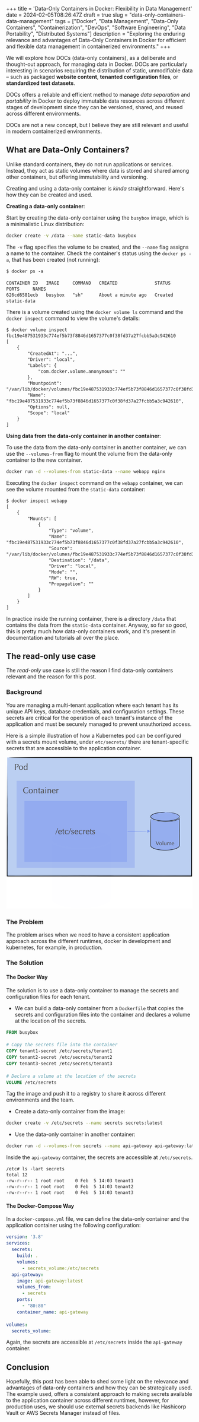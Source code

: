 +++
title = 'Data-Only Containers in Docker: Flexibility in Data Management'
date = 2024-02-05T08:26:47Z
draft = true
slug = "data-only-containers-data-management"
tags = ["Docker", "Data Management", "Data-Only Containers", "Containerization", "DevOps", "Software Engineering", "Data Portability", "Distributed Systems"]
description = "Exploring the enduring relevance and advantages of Data-Only Containers in Docker for efficient and flexible data management in containerized environments."
+++

We will explore how DOCs (data-only containers), as a deliberate and thought-out approach, for managing data in Docker.
DOCs are particularly interesting in scenarios requiring the distribution of static, unmodifiable data – such as packaged **website content**, 
**tenanted configuration files**, or **standardized test datasets**.

DOCs offers a reliable and efficient method to manage _data separation_ and _portability_ in Docker to deploy immutable 
data resources across different stages of development since they can be versioned, shared, and reused across different environments.

DOCs are not a new concept, but I believe they are still relevant and useful in modern containerized environments.

## What are Data-Only Containers?

Unlike standard containers, they do not run applications or services. Instead, they act as static volumes where 
data is stored and shared among other containers, but offering immutability and versioning.

Creating and using a data-only container is _kinda_ straightforward.
Here's how they can be created and used. 

**Creating a data-only container**:

Start by creating the data-only container using the `busybox` image, which is a minimalistic Linux distribution:

```bash
docker create -v /data --name static-data busybox
```

The `-v` flag specifies the volume to be created, and the `--name` flag assigns a name to the container.
Check the container's status using the `docker ps -a`, that has been created (not running):

```plaintext
$ docker ps -a

CONTAINER ID   IMAGE     COMMAND   CREATED              STATUS    PORTS     NAMES
626cd6581ecb   busybox   "sh"      About a minute ago   Created             static-data
```

There is a volume created using the `docker volume ls` command and the `docker inspect` command to view the volume's details:

```plaintext
$ docker volume inspect fbc19e487531933c774ef5b73f8846d1657377c0f38fd37a27fcbb5a3c942610
[
    {
        "CreatedAt": "...",
        "Driver": "local",
        "Labels": {
            "com.docker.volume.anonymous": ""
        },
        "Mountpoint": "/var/lib/docker/volumes/fbc19e487531933c774ef5b73f8846d1657377c0f38fd37a27fcbb5a3c942610/_data",
        "Name": "fbc19e487531933c774ef5b73f8846d1657377c0f38fd37a27fcbb5a3c942610",
        "Options": null,
        "Scope": "local"
    }
]
```
**Using data from the data-only container in another container**:

To use the data from the data-only container in another container, we can use the `--volumes-from` flag to mount the volume 
from the data-only container to the new container.

```bash
docker run -d --volumes-from static-data --name webapp nginx
```

Executing the `docker inspect` command on the `webapp` container, we can see the volume mounted from the `static-data` container:

```plaintext
$ docker inspect webapp
[
    {
        "Mounts": [
            {
                "Type": "volume",
                "Name": "fbc19e487531933c774ef5b73f8846d1657377c0f38fd37a27fcbb5a3c942610",
                "Source": "/var/lib/docker/volumes/fbc19e487531933c774ef5b73f8846d1657377c0f38fd37a27fcbb5a3c942610/_data",
                "Destination": "/data",
                "Driver": "local",
                "Mode": "",
                "RW": true,
                "Propagation": ""
            }
        ]
    }
]
```

In practice inside the running container,
there is a directory `/data` that contains the data from the `static-data` container.
Anyway, so far so good, this is pretty much how data-only containers work, and it's present in documentation and tutorials all over the place.

## The read-only use case

The _read-only_ use case is still the reason I find data-only containers relevant and the reason for this post.

### Background
You are managing a multi-tenant application where each tenant has its unique API keys, database credentials, and configuration settings. 
These secrets are critical for the operation of each tenant's instance of the application and must be securely managed to prevent unauthorized access.

Here is a simple illustration of how a Kubernetes pod can be configured with a secrets mount volume, under `etc/secrets/`
there are tenant-specific secrets that are accessible to the application container.

![Kubernetes Pod with Secrets Volume](./k8s-secrets.png "=x300")

### The Problem
The problem arises when we need to have a consistent application approach across the different runtimes,
docker in development and kubernetes, for example, in production.

### The Solution

#### The Docker Way

The solution is to use a data-only container to manage the secrets and configuration files for each tenant.

* We can build a data-only container from a `Dockerfile` that copies the secrets and configuration 
files into the container and declares a volume at the location of the secrets.

```Dockerfile
FROM busybox

# Copy the secrets file into the container
COPY tenant1-secret /etc/secrets/tenant1
COPY tenant2-secret /etc/secrets/tenant2
COPY tenant3-secret /etc/secrets/tenant3

# Declare a volume at the location of the secrets
VOLUME /etc/secrets
```

Tag the image and push it to a registry to share it across different environments and the team. 

* Create a data-only container from the image:

```bash
docker create -v /etc/secrets --name secrets secrets:latest
```

* Use the data-only container in another container:

```bash
docker run -d --volumes-from secrets --name api-gateway api-gateway:latest
```

Inside the `api-gateway` container, the secrets are accessible at `/etc/secrets`.
```plaintext
/etc# ls -lart secrets
total 12
-rw-r--r-- 1 root root    0 Feb  5 14:03 tenant1
-rw-r--r-- 1 root root    0 Feb  5 14:03 tenant2
-rw-r--r-- 1 root root    0 Feb  5 14:03 tenant3
```

#### The Docker-Compose Way

In a `docker-compose.yml` file, we can define the data-only container and the application container using the following configuration:

```yaml
version: '3.8'
services:
  secrets:
    build: .
    volumes:
      - secrets_volume:/etc/secrets
  api-gateway:
    image: api-gateway:latest
    volumes_from:
      - secrets
    ports:
      - "80:80"
    container_name: api-gateway

volumes:
  secrets_volume:
```

Again, the secrets are accessible at `/etc/secrets` inside the `api-gateway` container.


## Conclusion

Hopefully, this post has been able to shed some light on the relevance and advantages of data-only containers and
how they can be strategically used.
The example used, offers a consistent approach
to making secrets available to the application container across different runtimes,
however, for production uses,
we should use external secrets backends like Hashicorp Vault or AWS Secrets Manager instead of files.  
